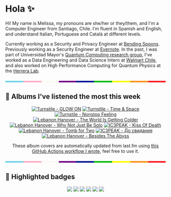 # Hola ✨
Hi! My name is Melissa, my pronouns are she/her or they/them, and I'm a Computer Engineer from Santiago, Chile. I'm fluent in Spanish and English, and understand Italian, Portuguese and Català at different levels.

Currently working as a Security and Privacy Engineer at [Bending Spoons](https://bendingspoons.com/). Previously working as a Security Engineer at [Evernote](https://evernote.com/). In the past, I was part of Universidad Mayor's [Quantum Computing research group](https://www.diariomayor.cl/ciencia-um/docentes-y-estudiantes-crean-el-primer-grupo-de-computacion-cuantica-u-mayor.html), I've worked as a Data Engineering and Data Science Intern at [Walmart Chile](https://github.com/walmartdigital/), and also worked on High Performance Computing for Quantum Physics at the [Herrera Lab](http://fherreralab.com/).

<img src="hr.png" width="100%" height="5px">

## 🎵 Albums I've listened the most this week
<!-- lastfm -->
<p align="center"><a href="https://www.last.fm/music/Turnstile/GLOW+ON"><img src="https://lastfm.freetls.fastly.net/i/u/64s/9bbf56b7df22d8044b0102c3ef12183a.jpg" title="Turnstile - GLOW ON"></a> <a href="https://www.last.fm/music/Turnstile/Time+&+Space"><img src="https://lastfm.freetls.fastly.net/i/u/64s/db9e3924dee420e998fd88d837929124.jpg" title="Turnstile - Time & Space"></a> <a href="https://www.last.fm/music/Turnstile/Nonstop+Feeling"><img src="https://lastfm.freetls.fastly.net/i/u/64s/7eb4264103714209c2f0ea5d39a68a55.jpg" title="Turnstile - Nonstop Feeling"></a> <a href="https://www.last.fm/music/Lebanon+Hanover/The+World+Is+Getting+Colder"><img src="https://lastfm.freetls.fastly.net/i/u/64s/dce5be26a45443c0c3a71fc0ba55e9af.png" title="Lebanon Hanover - The World Is Getting Colder"></a> <a href="https://www.last.fm/music/Lebanon+Hanover/Why+Not+Just+Be+Solo"><img src="https://lastfm.freetls.fastly.net/i/u/64s/71b77eb86f8e4d38cdd6b8f38ee2d115.jpg" title="Lebanon Hanover - Why Not Just Be Solo"></a> <a href="https://www.last.fm/music/IC3PEAK/Kiss+Of+Death"><img src="https://lastfm.freetls.fastly.net/i/u/64s/2106d421f164bb5f94d28bdacf97c394.jpg" title="IC3PEAK - Kiss Of Death"></a> <a href="https://www.last.fm/music/Lebanon+Hanover/Tomb+for+Two"><img src="https://lastfm.freetls.fastly.net/i/u/64s/8d9a1319348a4917c9714e0d311ffec9.png" title="Lebanon Hanover - Tomb for Two"></a> <a href="https://www.last.fm/music/IC3PEAK/%D0%94%D0%BE+%D1%81%D0%B2%D0%B8%D0%B4%D0%B0%D0%BD%D0%B8%D1%8F"><img src="https://lastfm.freetls.fastly.net/i/u/64s/ab72603510789b5288f0260dcbaaf1da.jpg" title="IC3PEAK - До свидания"></a> <a href="https://www.last.fm/music/Lebanon+Hanover/Besides+The+Abyss"><img src="https://lastfm.freetls.fastly.net/i/u/64s/fd37c66c7d2e9c0809a6b9423a255294.png" title="Lebanon Hanover - Besides The Abyss"></a> </p>

<p align="center">These album covers are automatically updated from last.fm using <a href="https://github.com/marketplace/actions/lastfm-to-markdown">this GitHub Actions workflow I wrote</a>, feel free to use it.</p>

<img src="hr.png" width="100%" height="5px">

## 🏅 Highlighted badges
<p align="center" style="vertical-align:middle;">
  <a href="https://www.credly.com/badges/c8caff74-4c34-4211-affe-8bd7692771c8"><img src="https://images.credly.com/size/100x100/images/1ce95bfe-b2c0-457f-ae66-51372f680494/IBM_Quantum_Challenge_2021_Achievement_Advanced.png"></a>
  <a href="https://www.credly.com/badges/52a4021b-34e6-413d-a4bd-cc29d3a686f6"><img src="https://images.credly.com/size/100x100/images/28944969-813a-43b9-944f-7910111ce764/Professional_Certificate_-_Data_Science.png"></a>
  <a href="https://www.credly.com/badges/cfeca386-7b9d-487f-8e2b-b3cfa069c734"><img src="https://images.credly.com/size/100x100/images/ac4daa48-1924-4dc5-80cf-ede5a08bac51/Data_Science_Foundations_Specialization.png"></a>
  <a href="https://www.credly.com/badges/0372a945-8a67-4d57-9643-b46b8dbf2fa6"><img src="https://images.credly.com/size/100x100/images/4a5f4849-54ae-461f-97ad-cb9c9a04eb63/Adv_Data_Science_Specialization.png"></a>
  <a href="https://www.credly.com/badges/348acaad-19d1-4f5a-8a6f-145d80dca3dc"><img src="https://images.credly.com/size/100x100/images/1dee8dee-d779-462e-9fd4-df5119546349/Build_Smart_on_Kubernetes_World_Tour.png"></a>
  <a href="https://google.qwiklabs.com/public_profiles/9fac59c2-c0f1-4b5c-b207-47c9cd7d6072"><img src="https://cdn.qwiklabs.com/GHzcYBb00JYUF9Rgf3D9A4inwRHYnFtISMvcRlb%2FClU%3D" width="100px"></a>
</p>
